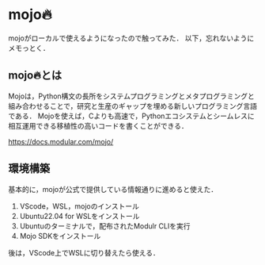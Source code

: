 # mojo🔥

mojoがローカルで使えるようになったので触ってみた．
以下，忘れないようにメモっとく．

## mojo🔥とは

Mojoは，Python構文の長所をシステムプログラミングとメタプログラミングと組み合わせることで，研究と生産のギャップを埋める新しいプログラミング言語である．
Mojoを使えば，Cよりも高速で，Pythonエコシステムとシームレスに相互運用できる移植性の高いコードを書くことができる．

<https://docs.modular.com/mojo/>


## 環境構築

基本的に，mojoが公式で提供している情報通りに進めると使えた．

1. VScode，WSL，mojoのインストール
2. Ubuntu22.04 for WSLをインストール
3. Ubuntuのターミナルで，配布されたModulr CLIを実行
4. Mojo SDKをインストール

後は，VScode上でWSLに切り替えたら使える．
